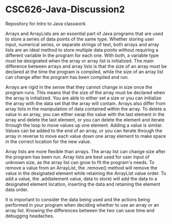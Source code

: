 # CSC626-Java-Discussion2
Repository for Intro to Java classwork

Arrays and ArrayLists are an essential part of Java programs that are used to store a series of data points of the same type. Whether storing user input, numerical series, or separate strings of text, both arrays and array lists are an ideal method to store multiple data points without requiring a different variable in the program for each one. With both, a variable type must be designated when the array or array list is initialized. The main difference between arrays and array lists is that the size of an array must be declared at the time the program is compiled, while the size of an array list can change after the program has been compiled and run.
 
Arrays are rigid in the sense that they cannot change in size once the program runs. This means that the size of the array must be declared when the array is initialized. You are able to either set a size or you can initialize the array with the data set that the array will contain. Arrays also differ from array lists in the manipulation of data contained within the array. To delete a value in an array, you can either swap the value with the last element in the array and delete the last element, or you can delete the element and iterate through the loop to move values up one element. Adding a value is similar. Values can be added to the end of an array, or you can iterate through the array in reverse to move each value down one array element to make space in the correct location for the new value.
 
Array lists are more flexible than arrays. The array list can change size after the program has been run. Array lists are best used for user input of unknown size, as the array list can grow to fit the program's needs. To remove a value from an ArrayList, the .remove() method will remove the value in the designated element while retaining the ArrayList value order. To add a value, the .add(element value, data to store) will add the data to a designated element location, inserting the data and retaining the element data order. 
 
It is important to consider the data being used and the actions being performed in your program when deciding whether to use an array or an array list. Knowing the differences between the two can save time and debugging headaches.  
